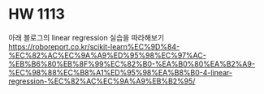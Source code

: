 # HW 1113
아래 블로그의 linear regression 실습을 따라해보기
https://roboreport.co.kr/scikit-learn%EC%9D%84-%EC%82%AC%EC%9A%A9%ED%95%98%EC%97%AC-%EB%B6%80%EB%8F%99%EC%82%B0-%EA%B0%80%EA%B2%A9-%EC%98%88%EC%B8%A1%ED%95%98%EA%B8%B0-4-linear-regression-%EC%82%AC%EC%9A%A9%EB%B2%95/
